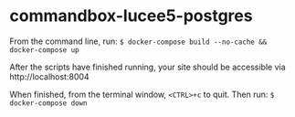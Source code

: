 # commandbox-lucee5-postgres

From the command line, run: `$ docker-compose build --no-cache && docker-compose up`

After the scripts have finished running, your site should be accessible via http://localhost:8004

When finished, from the terminal window, `<CTRL>+c` to quit. Then run: `$ docker-compose down`
